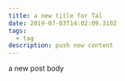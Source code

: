 ```yaml
---
title: a new title for Tal
date: 2019-07-03T14:02:09.310Z
tags:
  - tag
description: push new content
---
```

a new post body
